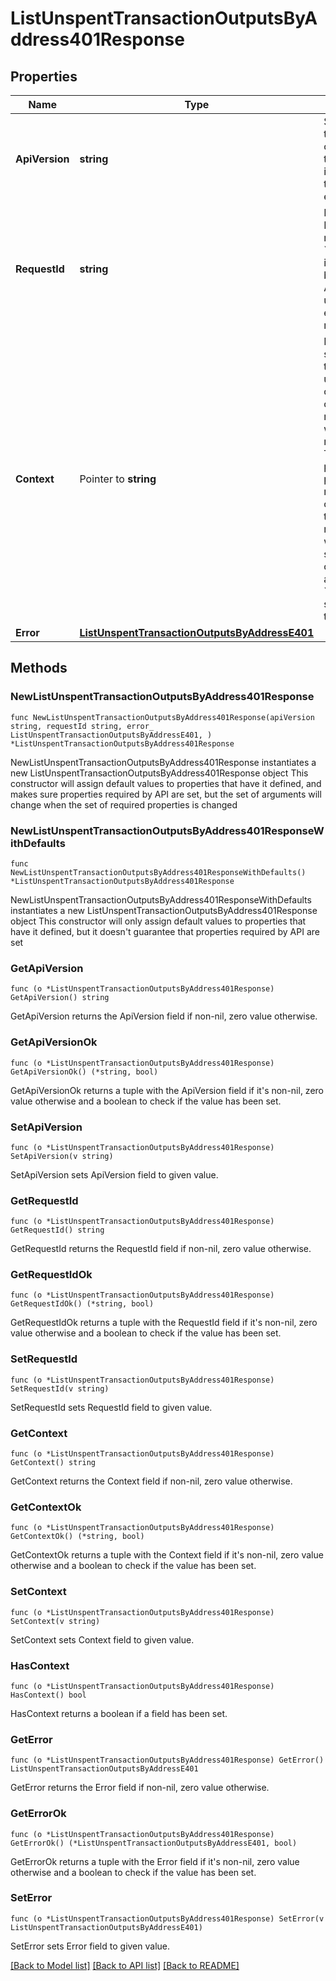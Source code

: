# ListUnspentTransactionOutputsByAddress401Response

## Properties

Name | Type | Description | Notes
------------ | ------------- | ------------- | -------------
**ApiVersion** | **string** | Specifies the version of the API that incorporates this endpoint. | 
**RequestId** | **string** | Defines the ID of the request. The &#x60;requestId&#x60; is generated by Crypto APIs and it&#39;s unique for every request. | 
**Context** | Pointer to **string** | In batch situations the user can use the context to correlate responses with requests. This property is present regardless of whether the response was successful or returned as an error. &#x60;context&#x60; is specified by the user. | [optional] 
**Error** | [**ListUnspentTransactionOutputsByAddressE401**](ListUnspentTransactionOutputsByAddressE401.md) |  | 

## Methods

### NewListUnspentTransactionOutputsByAddress401Response

`func NewListUnspentTransactionOutputsByAddress401Response(apiVersion string, requestId string, error_ ListUnspentTransactionOutputsByAddressE401, ) *ListUnspentTransactionOutputsByAddress401Response`

NewListUnspentTransactionOutputsByAddress401Response instantiates a new ListUnspentTransactionOutputsByAddress401Response object
This constructor will assign default values to properties that have it defined,
and makes sure properties required by API are set, but the set of arguments
will change when the set of required properties is changed

### NewListUnspentTransactionOutputsByAddress401ResponseWithDefaults

`func NewListUnspentTransactionOutputsByAddress401ResponseWithDefaults() *ListUnspentTransactionOutputsByAddress401Response`

NewListUnspentTransactionOutputsByAddress401ResponseWithDefaults instantiates a new ListUnspentTransactionOutputsByAddress401Response object
This constructor will only assign default values to properties that have it defined,
but it doesn't guarantee that properties required by API are set

### GetApiVersion

`func (o *ListUnspentTransactionOutputsByAddress401Response) GetApiVersion() string`

GetApiVersion returns the ApiVersion field if non-nil, zero value otherwise.

### GetApiVersionOk

`func (o *ListUnspentTransactionOutputsByAddress401Response) GetApiVersionOk() (*string, bool)`

GetApiVersionOk returns a tuple with the ApiVersion field if it's non-nil, zero value otherwise
and a boolean to check if the value has been set.

### SetApiVersion

`func (o *ListUnspentTransactionOutputsByAddress401Response) SetApiVersion(v string)`

SetApiVersion sets ApiVersion field to given value.


### GetRequestId

`func (o *ListUnspentTransactionOutputsByAddress401Response) GetRequestId() string`

GetRequestId returns the RequestId field if non-nil, zero value otherwise.

### GetRequestIdOk

`func (o *ListUnspentTransactionOutputsByAddress401Response) GetRequestIdOk() (*string, bool)`

GetRequestIdOk returns a tuple with the RequestId field if it's non-nil, zero value otherwise
and a boolean to check if the value has been set.

### SetRequestId

`func (o *ListUnspentTransactionOutputsByAddress401Response) SetRequestId(v string)`

SetRequestId sets RequestId field to given value.


### GetContext

`func (o *ListUnspentTransactionOutputsByAddress401Response) GetContext() string`

GetContext returns the Context field if non-nil, zero value otherwise.

### GetContextOk

`func (o *ListUnspentTransactionOutputsByAddress401Response) GetContextOk() (*string, bool)`

GetContextOk returns a tuple with the Context field if it's non-nil, zero value otherwise
and a boolean to check if the value has been set.

### SetContext

`func (o *ListUnspentTransactionOutputsByAddress401Response) SetContext(v string)`

SetContext sets Context field to given value.

### HasContext

`func (o *ListUnspentTransactionOutputsByAddress401Response) HasContext() bool`

HasContext returns a boolean if a field has been set.

### GetError

`func (o *ListUnspentTransactionOutputsByAddress401Response) GetError() ListUnspentTransactionOutputsByAddressE401`

GetError returns the Error field if non-nil, zero value otherwise.

### GetErrorOk

`func (o *ListUnspentTransactionOutputsByAddress401Response) GetErrorOk() (*ListUnspentTransactionOutputsByAddressE401, bool)`

GetErrorOk returns a tuple with the Error field if it's non-nil, zero value otherwise
and a boolean to check if the value has been set.

### SetError

`func (o *ListUnspentTransactionOutputsByAddress401Response) SetError(v ListUnspentTransactionOutputsByAddressE401)`

SetError sets Error field to given value.



[[Back to Model list]](../README.md#documentation-for-models) [[Back to API list]](../README.md#documentation-for-api-endpoints) [[Back to README]](../README.md)


